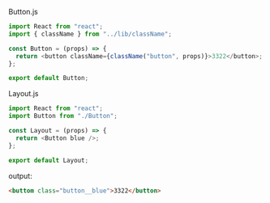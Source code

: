 Button.js

```javascript
import React from "react";
import { className } from "../lib/className";

const Button = (props) => {
  return <button className={className("button", props)}>3322</button>;
};

export default Button;
```

Layout.js

```javascript
import React from "react";
import Button from "./Button";

const Layout = (props) => {
  return <Button blue />;
};

export default Layout;
```

output:

```html
<buttom class="button__blue">3322</button>
```
